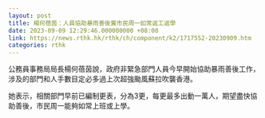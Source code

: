 ```yaml
---
layout: post
title: 楊何蓓茵：人員協助暴雨善後冀市民周一如常返工返學
date: 2023-09-09 12:29:46.000000000 +08:00
link: https://news.rthk.hk/rthk/ch/component/k2/1717552-20230909.htm
categories: rthk
---
```


公務員事務局局長楊何蓓茵說，政府非緊急部門人員今早開始協助暴雨善後工作，涉及的部門和人手數目定必多過上次超強颱風蘇拉吹襲香港。

她表示，相關部門早前已編制更表，分為3更，每更最多出動一萬人，期望盡快協助善後，市民周一能夠如常上班或上學。
